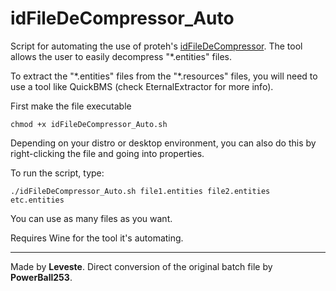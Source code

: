 # idFileDeCompressor_Auto

Script for automating the use of proteh's [idFileDeCompressor](https://discord.com/channels/570112501853978624/693113846688383029/747181445092605973). The tool allows the user to easily decompress "\*.entities" files.

To extract the "\*.entities" files from the "\*.resources" files, you will need to use a tool like QuickBMS (check EternalExtractor for more info).

First make the file executable

    chmod +x idFileDeCompressor_Auto.sh

Depending on your distro or desktop environment, you can also do this by right-clicking the file and going into properties.

To run the script, type:

    ./idFileDeCompressor_Auto.sh file1.entities file2.entities etc.entities

You can use as many files as you want.

Requires Wine for the tool it's automating.

-----------------------------------------

Made by **Leveste**. Direct conversion of the original batch file by **PowerBall253**.
